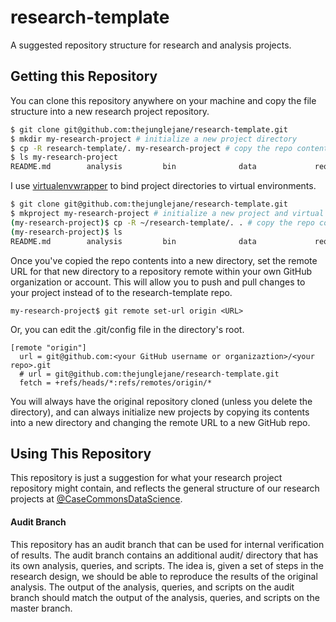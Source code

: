 # research-template
A suggested repository structure for research and analysis projects.

## Getting this Repository
You can clone this repository anywhere on your machine and copy the file structure into a new research project repository.
```bash
$ git clone git@github.com:thejunglejane/research-template.git
$ mkdir my-research-project # initialize a new project directory
$ cp -R research-template/. my-research-project # copy the repo contents into the project directory
$ ls my-research-project
README.md        analysis         bin              data             requirements.txt results
```

I use [virtualenvwrapper](https://virtualenvwrapper.readthedocs.org/en/latest/) to bind project directories to virtual environments.
```bash
$ git clone git@github.com:thejunglejane/research-template.git
$ mkproject my-research-project # initialize a new project and virtual env
(my-research-project)$ cp -R ~/research-template/. . # copy the repo contents into the current working directory
(my-research-project)$ ls
README.md        analysis         bin              data             requirements.txt results
```

Once you've copied the repo contents into a new directory, set the remote URL for that new directory to a repository remote within your own GitHub organization or account. This will allow you to push and pull changes to your project instead of to the research-template repo.
```
my-research-project$ git remote set-url origin <URL>
```
Or, you can edit the .git/config file in the directory's root.
```
[remote "origin"]
  url = git@github.com:<your GitHub username or organizaztion>/<your repo>.git
  # url = git@github.com:thejunglejane/research-template.git
  fetch = +refs/heads/*:refs/remotes/origin/*
```

You will always have the original repository cloned (unless you delete the directory), and can always initialize new projects by copying its contents into a new directory and changing the remote URL to a new GitHub repo.

## Using This Repository
This repository is just a suggestion for what your research project repository might contain, and reflects the general structure of our research projects at [@CaseCommonsDataScience](https://github.com/CaseCommonsDataScience/).

#### Audit Branch
This repository has an audit branch that can be used for internal verification of results. The audit branch contains an additional audit/ directory that has its own analysis, queries, and scripts. The idea is, given a set of steps in the research design, we should be able to reproduce the results of the original analysis. The output of the analysis, queries, and scripts on the audit branch should match the output of the analysis, queries, and scripts on the master branch.
